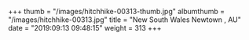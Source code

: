 +++
thumb = "/images/hitchhike-00313-thumb.jpg"
albumthumb = "/images/hitchhike-00313.jpg"
title = "New South Wales Newtown , AU"
date = "2019:09:13 09:48:15"
weight = 313
+++
